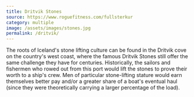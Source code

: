 ```yaml
---
title: Dritvik Stones
source: https://www.roguefitness.com/fullsterkur
category: multiple
image: /assets/images/stones.jpg
permalink: /dritvik/
---
```

The roots of Iceland's stone lifting culture can be found in the Dritvik cove on the country's west coast, where the famous Dritvik Stones still offer the same challenge they have for centuries. Historically, the sailors and fishermen who rowed out from this port would lift the stones to prove their worth to a ship's crew. Men of particular stone-lifting stature would earn themselves better pay and/or a greater share of a boat's eventual haul (since they were theoretically carrying a larger percentage of the load).
